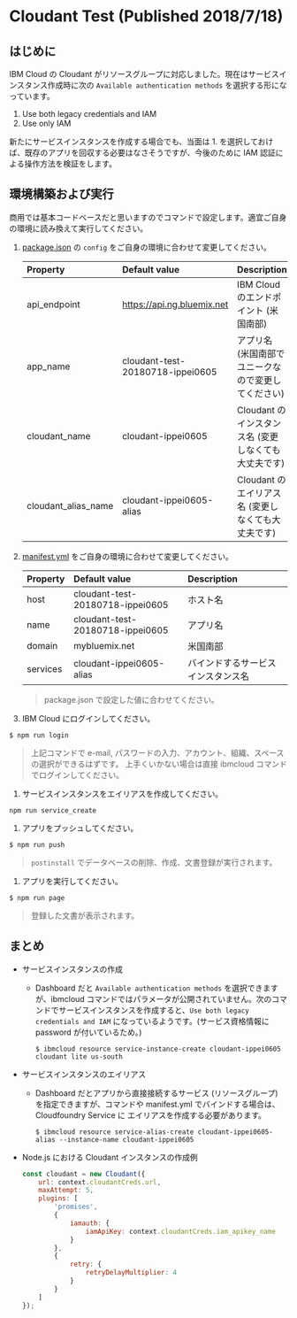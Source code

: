 # Cloudant Test (Published 2018/7/18)

## はじめに
IBM Cloud の Cloudant がリソースグループに対応しました。現在はサービスインスタンス作成時に次の `Available authentication methods` を選択する形になっています。

1. Use both legacy credentials and IAM
2. Use only IAM

新たにサービスインスタンスを作成する場合でも、当面は 1. を選択しておけば、既存のアプリを回収する必要はなさそうですが、今後のために IAM 認証による操作方法を検証をします。

## 環境構築および実行
商用では基本コードベースだと思いますのでコマンドで設定します。適宜ご自身の環境に読み換えて実行してください。

1. [package.json](package.json) の `config` をご自身の環境に合わせて変更してください。

    | Property            | Default value                    | Description |
    |:--------------------|:---------------------------------|:------------|
    | api_endpoint        | https://api.ng.bluemix.net       | IBM Cloud のエンドポイント (米国南部) |
    | app_name            | cloudant-test-20180718-ippei0605 | アプリ名 (米国南部でユニークなので変更してください) |
    | cloudant_name       | cloudant-ippei0605               | Cloudant のインスタンス名 (変更しなくても大丈夫です) |
    | cloudant_alias_name | cloudant-ippei0605-alias         | Cloudant のエイリアス名 (変更しなくても大丈夫です) |

1. [manifest.yml](server/manifest.yml) をご自身の環境に合わせて変更してください。

    | Property   | Default value                    | Description |
    |:-----------|:---------------------------------|:------------|
    | host       | cloudant-test-20180718-ippei0605 | ホスト名     |
    | name       | cloudant-test-20180718-ippei0605 | アプリ名     |
    | domain     | mybluemix.net                    | 米国南部     |
    | services   | cloudant-ippei0605-alias         | バインドするサービスインスタンス名 |

    > package.json で設定した値に合わせてください。

1. IBM Cloud にログインしてください。
  ```
  $ npm run login
  ```
  > 上記コマンドで e-mail, パスワードの入力、アカウント、組織、スペースの選択ができるはずです。
  > 上手くいかない場合は直接 ibmcloud コマンドでログインしてください。

1. サービスインスタンスをエイリアスを作成してください。
  ```
  npm run service_create
  ```

1. アプリをプッシュしてください。
  ```
  $ npm run push
  ```
  > `postinstall` でデータベースの削除、作成、文書登録が実行されます。

1. アプリを実行してください。
  ```
  $ npm run page
  ```
  > 登録した文書が表示されます。

## まとめ
* サービスインスタンスの作成
  - Dashboard だと `Available authentication methods` を選択できますが、ibmcloud コマンドではパラメータが公開されていません。次のコマンドでサービスインスタンスを作成すると、`Use both legacy credentials and IAM` になっているようです。(サービス資格情報に password が付いているため。)

    ```
    $ ibmcloud resource service-instance-create cloudant-ippei0605 cloudant lite us-south
    ```

* サービスインスタンスのエイリアス
  - Dashboard だとアプリから直接接続するサービス (リソースグループ) を指定できますが、コマンドや manifest.yml でバインドする場合は、Cloudfoundry Service に エイリアスを作成する必要があります。

    ```
    $ ibmcloud resource service-alias-create cloudant-ippei0605-alias --instance-name cloudant-ippei0605
    ```

* Node.js における Cloudant インスタンスの作成例

  ```javascript
  const cloudant = new Cloudant({
      url: context.cloudantCreds.url,
      maxAttempt: 5,
      plugins: [
          'promises',
          {
              iamauth: {
                  iamApiKey: context.cloudantCreds.iam_apikey_name
              }
          },
          {
              retry: {
                  retryDelayMultiplier: 4
              }
          }
      ]
  });
  ```